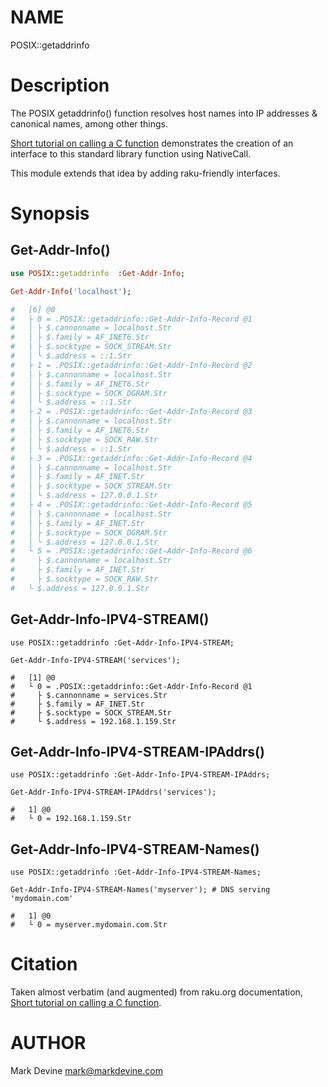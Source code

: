 NAME
====
POSIX::getaddrinfo

Description
===========
The POSIX getaddrinfo() function resolves host names into IP addresses & canonical names, among other things.

[Short tutorial on calling a C function](https://docs.raku.org/language/nativecall#Short_tutorial_on_calling_a_C_function)
demonstrates the creation of an interface to this standard library function using NativeCall.

This module extends that idea by adding raku-friendly interfaces.

Synopsis
========

Get-Addr-Info()
---------------
```raku
use POSIX::getaddrinfo  :Get-Addr-Info;

Get-Addr-Info('localhost');

#   [6] @0
#   ├ 0 = .POSIX::getaddrinfo::Get-Addr-Info-Record @1
#   │ ├ $.cannonname = localhost.Str
#   │ ├ $.family = AF_INET6.Str
#   │ ├ $.socktype = SOCK_STREAM.Str
#   │ └ $.address = ::1.Str
#   ├ 1 = .POSIX::getaddrinfo::Get-Addr-Info-Record @2
#   │ ├ $.cannonname = localhost.Str
#   │ ├ $.family = AF_INET6.Str
#   │ ├ $.socktype = SOCK_DGRAM.Str
#   │ └ $.address = ::1.Str
#   ├ 2 = .POSIX::getaddrinfo::Get-Addr-Info-Record @3
#   │ ├ $.cannonname = localhost.Str
#   │ ├ $.family = AF_INET6.Str
#   │ ├ $.socktype = SOCK_RAW.Str
#   │ └ $.address = ::1.Str
#   ├ 3 = .POSIX::getaddrinfo::Get-Addr-Info-Record @4
#   │ ├ $.cannonname = localhost.Str
#   │ ├ $.family = AF_INET.Str
#   │ ├ $.socktype = SOCK_STREAM.Str
#   │ └ $.address = 127.0.0.1.Str
#   ├ 4 = .POSIX::getaddrinfo::Get-Addr-Info-Record @5
#   │ ├ $.cannonname = localhost.Str
#   │ ├ $.family = AF_INET.Str
#   │ ├ $.socktype = SOCK_DGRAM.Str
#   │ └ $.address = 127.0.0.1.Str
#   └ 5 = .POSIX::getaddrinfo::Get-Addr-Info-Record @6
#     ├ $.cannonname = localhost.Str
#     ├ $.family = AF_INET.Str
#     ├ $.socktype = SOCK_RAW.Str
#   └ $.address = 127.0.0.1.Str
```

Get-Addr-Info-IPV4-STREAM()
---------------------------
```perl6
use POSIX::getaddrinfo :Get-Addr-Info-IPV4-STREAM;

Get-Addr-Info-IPV4-STREAM('services');

#   [1] @0
#   └ 0 = .POSIX::getaddrinfo::Get-Addr-Info-Record @1
#     ├ $.cannonname = services.Str
#     ├ $.family = AF_INET.Str
#     ├ $.socktype = SOCK_STREAM.Str
#     └ $.address = 192.168.1.159.Str
```

Get-Addr-Info-IPV4-STREAM-IPAddrs()
-----------------------------------
```perl6
use POSIX::getaddrinfo :Get-Addr-Info-IPV4-STREAM-IPAddrs;

Get-Addr-Info-IPV4-STREAM-IPAddrs('services');

#   1] @0
#   └ 0 = 192.168.1.159.Str
```

Get-Addr-Info-IPV4-STREAM-Names()
---------------------------------
```perl6
use POSIX::getaddrinfo :Get-Addr-Info-IPV4-STREAM-Names;

Get-Addr-Info-IPV4-STREAM-Names('myserver'); # DNS serving 'mydomain.com'

#   1] @0
#   └ 0 = myserver.mydomain.com.Str
```

Citation
========
Taken almost verbatim (and augmented) from raku.org documentation, [Short tutorial on calling a C function](https://docs.raku.org/language/nativecall#Short_tutorial_on_calling_a_C_function).

AUTHOR
======
Mark Devine <mark@markdevine.com>
